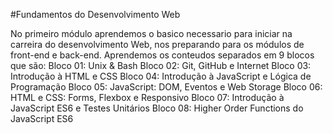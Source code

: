 #Fundamentos do Desenvolvimento Web

No primeiro módulo aprendemos o basico necessario para iniciar na carreira do desenvolvimento Web, nos preparando para os módulos de front-end e back-end. Aprendemos os conteudos separados em 9 blocos que são:
Bloco 01: Unix & Bash
Bloco 02: Git, GitHub e Internet
Bloco 03: Introdução à HTML e CSS
Bloco 04: Introdução à JavaScript e Lógica de Programação
Bloco 05: JavaScript: DOM, Eventos e Web Storage
Bloco 06: HTML e CSS: Forms, Flexbox e Responsivo
Bloco 07: Introdução à JavaScript ES6 e Testes Unitários
Bloco 08: Higher Order Functions do JavaScript ES6

